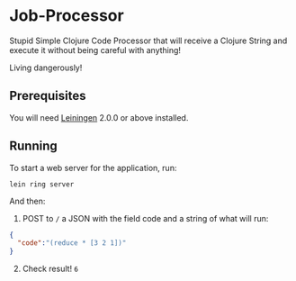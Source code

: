 # Job-Processor

Stupid Simple Clojure Code Processor that will receive a Clojure String and execute it without being careful with anything!

Living dangerously!

## Prerequisites

You will need [Leiningen][] 2.0.0 or above installed.

[leiningen]: https://github.com/technomancy/leiningen

## Running

To start a web server for the application, run:

    lein ring server
And then:

1.  POST to `/` a JSON with the field code and a string of what will run:
``` JSON
{
  "code":"(reduce * [3 2 1])"
}
```
2. Check result! `6`
